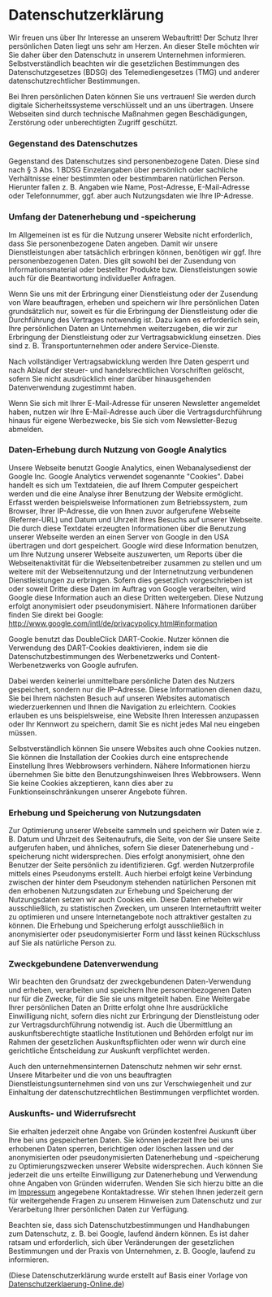 # Datenschutzerklärung

Wir freuen uns über Ihr Interesse an unserem Webauftritt! Der Schutz Ihrer persönlichen Daten liegt uns sehr am Herzen. An dieser Stelle möchten wir Sie daher über den Datenschutz in unserem Unternehmen informieren. Selbstverständlich beachten wir die gesetzlichen Bestimmungen des Datenschutzgesetzes (BDSG) des Telemediengesetzes (TMG) und anderer datenschutzrechtlicher Bestimmungen.

Bei Ihren persönlichen Daten können Sie uns vertrauen! Sie werden durch digitale Sicherheitssysteme verschlüsselt und an uns übertragen. Unsere Webseiten sind durch technische Maßnahmen gegen Beschädigungen, Zerstörung oder unberechtigten Zugriff geschützt.

### Gegenstand des Datenschutzes

Gegenstand des Datenschutzes sind personenbezogene Daten. Diese sind nach § 3 Abs. 1 BDSG Einzelangaben über persönlich oder sachliche Verhältnisse einer bestimmten oder bestimmbaren natürlichen Person. Hierunter fallen z. B. Angaben wie Name, Post-Adresse, E-Mail-Adresse oder Telefonnummer, ggf. aber auch Nutzungsdaten wie Ihre IP-Adresse.

### Umfang der Datenerhebung und -speicherung

Im Allgemeinen ist es für die Nutzung unserer Website nicht erforderlich, dass Sie personenbezogene Daten angeben. Damit wir unsere Dienstleistungen aber tatsächlich erbringen können, benötigen wir ggf. Ihre personenbezogenen Daten. Dies gilt sowohl bei der Zusendung von Informationsmaterial oder bestellter Produkte bzw. Dienstleistungen sowie auch für die Beantwortung individueller Anfragen.

Wenn Sie uns mit der Erbringung einer Dienstleistung oder der Zusendung von Ware beauftragen, erheben und speichern wir Ihre persönlichen Daten grundsätzlich nur, soweit es für die Erbringung der Dienstleistung oder die Durchführung des Vertrages notwendig ist. Dazu kann es erforderlich sein, Ihre persönlichen Daten an Unternehmen weiterzugeben, die wir zur Erbringung der Dienstleistung oder zur Vertragsabwicklung einsetzen. Dies sind z. B. Transportunternehmen oder andere Service-Dienste.

Nach vollständiger Vertragsabwicklung werden Ihre Daten gesperrt und nach Ablauf der steuer- und handelsrechtlichen Vorschriften gelöscht, sofern Sie nicht ausdrücklich einer darüber hinausgehenden Datenverwendung zugestimmt haben.

Wenn Sie sich mit Ihrer E-Mail-Adresse für unseren Newsletter angemeldet haben, nutzen wir Ihre E-Mail-Adresse auch über die Vertragsdurchführung hinaus für eigene Werbezwecke, bis Sie sich vom Newsletter-Bezug abmelden.

### Daten-Erhebung durch Nutzung von Google Analytics

Unsere Webseite benutzt Google Analytics, einen Webanalysedienst der Google Inc. Google Analytics verwendet sogenannte "Cookies". Dabei handelt es sich um Textdateien, die auf Ihrem Computer gespeichert werden und die eine Analyse ihrer Benutzung der Website ermöglicht. Erfasst werden beispielsweise Informationen zum Betriebssystem, zum Browser, Ihrer IP-Adresse, die von Ihnen zuvor aufgerufene Webseite (Referrer-URL) und Datum und Uhrzeit Ihres Besuchs auf unserer Webseite. Die durch diese Textdatei erzeugten Informationen über die Benutzung unserer Webseite werden an einen Server von Google in den USA übertragen und dort gespeichert. Google wird diese Information benutzen, um Ihre Nutzung unserer Webseite auszuwerten, um Reports über die Webseitenaktivität für die Webseitenbetreiber zusammen zu stellen und um weitere mit der Webseitennutzung und der Internetnutzung verbundenen Dienstleistungen zu erbringen. Sofern dies gesetzlich vorgeschrieben ist oder soweit Dritte diese Daten im Auftrag von Google verarbeiten, wird Google diese Information auch an diese Dritten weitergeben. Diese Nutzung erfolgt anonymisiert oder pseudonymisiert. Nähere Informationen darüber finden Sie direkt bei Google: http://www.google.com/intl/de/privacypolicy.html#information

Google benutzt das DoubleClick DART-Cookie. Nutzer können die Verwendung des DART-Cookies deaktivieren, indem sie die Datenschutzbestimmungen des Werbenetzwerks und Content-Werbenetzwerks von Google aufrufen.

Dabei werden keinerlei unmittelbare persönliche Daten des Nutzers gespeichert, sondern nur die IP–Adresse. Diese Informationen dienen dazu, Sie bei Ihrem nächsten Besuch auf unseren Websites automatisch wiederzuerkennen und Ihnen die Navigation zu erleichtern. Cookies erlauben es uns beispielsweise, eine Website Ihren Interessen anzupassen oder Ihr Kennwort zu speichern, damit Sie es nicht jedes Mal neu eingeben müssen. 

Selbstverständlich können Sie unsere Websites auch ohne Cookies nutzen. Sie können die Installation der Cookies durch eine entsprechende Einstellung Ihres Webbrowsers verhindern. Nähere Informationen hierzu übernehmen Sie bitte den Benutzungshinweisen Ihres Webbrowsers. Wenn Sie keine Cookies akzeptieren, kann dies aber zu Funktionseinschränkungen unserer Angebote führen.

### Erhebung und Speicherung von Nutzungsdaten

Zur Optimierung unserer Webseite sammeln und speichern wir Daten wie z. B. Datum und Uhrzeit des Seitenaufrufs, die Seite, von der Sie unsere Seite aufgerufen haben, und ähnliches, sofern Sie dieser Datenerhebung und -speicherung nicht widersprechen. Dies erfolgt anonymisiert, ohne den Benutzer der Seite persönlich zu identifizieren. Ggf. werden Nutzerprofile mittels eines Pseudonyms erstellt. Auch hierbei erfolgt keine Verbindung zwischen der hinter dem Pseudonym stehenden natürlichen Personen mit den erhobenen Nutzungsdaten zur Erhebung und Speicherung der Nutzungsdaten setzen wir auch Cookies ein. Diese Daten erheben wir ausschließlich, zu statistischen Zwecken, um unseren Internetauftritt weiter zu optimieren und unsere Internetangebote noch attraktiver gestalten zu können. Die Erhebung und Speicherung erfolgt ausschließlich in anonymisierter oder pseudonymisierter Form und lässt keinen Rückschluss auf Sie als natürliche Person zu.

### Zweckgebundene Datenverwendung

Wir beachten den Grundsatz der zweckgebundenen Daten-Verwendung und erheben, verarbeiten und speichern Ihre personenbezogenen Daten nur für die Zwecke, für die Sie sie uns mitgeteilt haben. Eine Weitergabe Ihrer persönlichen Daten an Dritte erfolgt ohne Ihre ausdrückliche Einwilligung nicht, sofern dies nicht zur Erbringung der Dienstleistung oder zur Vertragsdurchführung notwendig ist. Auch die Übermittlung an auskunftsberechtigte staatliche Institutionen und Behörden erfolgt nur im Rahmen der gesetzlichen Auskunftspflichten oder wenn wir durch eine gerichtliche Entscheidung zur Auskunft verpflichtet werden.

Auch den unternehmensinternen Datenschutz nehmen wir sehr ernst. Unsere Mitarbeiter und die von uns beauftragten Dienstleistungsunternehmen sind von uns zur Verschwiegenheit und zur Einhaltung der datenschutzrechtlichen Bestimmungen verpflichtet worden.

### Auskunfts- und Widerrufsrecht

Sie erhalten jederzeit ohne Angabe von Gründen kostenfrei Auskunft über Ihre bei uns gespeicherten Daten. Sie können jederzeit Ihre bei uns erhobenen Daten sperren, berichtigen oder löschen lassen und der anonymisierten oder pseudonymisierten Datenerhebung und -speicherung zu Optimierungszwecken unserer Website widersprechen. Auch können Sie jederzeit die uns erteilte Einwilligung zur Datenerhebung und Verwendung ohne Angaben von Gründen widerrufen. Wenden Sie sich hierzu bitte an die im [Impressum][1] angegebene Kontaktadresse. Wir stehen Ihnen jederzeit gern für weitergehende Fragen zu unserem Hinweisen zum Datenschutz und zur Verarbeitung Ihrer persönlichen Daten zur Verfügung.

   [1]: /imprint

Beachten sie, dass sich Datenschutzbestimmungen und Handhabungen zum Datenschutz, z. B. bei Google, laufend ändern können. Es ist daher ratsam und erforderlich, sich über Veränderungen der gesetzlichen Bestimmungen und der Praxis von Unternehmen, z. B. Google, laufend zu informieren.

(Diese Datenschutzerklärung wurde erstellt auf Basis einer Vorlage von [Datenschutzerklaerung-Online.de][2])

   [2]: http://www.datenschutzerklaerung-online.de/
